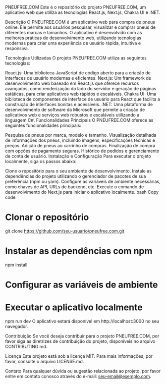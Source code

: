 PNEUFREE.COM
Este é o repositório do projeto PNEUFREE.COM, um aplicativo web que utiliza as tecnologias React.js, Next.js, Chakra UI e .NET.

Descrição
O PNEUFREE.COM é um aplicativo web para compra de pneus online. Ele permite aos usuários pesquisar, visualizar e comprar pneus de diferentes marcas e tamanhos. O aplicativo é desenvolvido com as melhores práticas de desenvolvimento web, utilizando tecnologias modernas para criar uma experiência de usuário rápida, intuitiva e responsiva.

Tecnologias Utilizadas
O projeto PNEUFREE.COM utiliza as seguintes tecnologias:

React.js: Uma biblioteca JavaScript de código aberto para a criação de interfaces de usuário modernas e eficientes.
Next.js: Um framework de desenvolvimento web baseado em React.js que oferece recursos avançados, como renderização do lado do servidor e geração de páginas estáticas, para criar aplicativos web rápidos e escaláveis.
Chakra UI: Uma biblioteca de componentes de interface de usuário para React que facilita a construção de interfaces bonitas e acessíveis.
.NET: Uma plataforma de desenvolvimento de software da Microsoft que permite a criação de aplicativos web e serviços web robustos e escaláveis utilizando a linguagem C#.
Funcionalidades Principais
O PNEUFREE.COM oferece as seguintes funcionalidades principais:

Pesquisa de pneus por marca, modelo e tamanho.
Visualização detalhada de informações dos pneus, incluindo imagens, especificações técnicas e preços.
Adição de pneus ao carrinho de compras.
Finalização de compra com opções de pagamento seguras.
Histórico de pedidos e gerenciamento de conta de usuário.
Instalação e Configuração
Para executar o projeto localmente, siga os passos abaixo:

Clone o repositório para o seu ambiente de desenvolvimento.
Instale as dependências do projeto utilizando o gerenciador de pacotes de sua preferência (npm ou yarn).
Configure as variáveis de ambiente necessárias, como chaves de API, URLs de backend, etc.
Execute o comando de desenvolvimento do Next.js para iniciar o aplicativo localmente.
bash
Copy code

# Clonar o repositório

git clone https://github.com/seu-usuario/pneufree.com.git

# Instalar as dependências com npm

npm install

# Configurar as variáveis de ambiente

# Executar o aplicativo localmente

npm run dev
O aplicativo estará disponível em http://localhost:3000 no seu navegador.

Contribuição
Se você deseja contribuir para o projeto PNEUFREE.COM, por favor siga as diretrizes de contribuição do projeto, disponíveis no arquivo CONTRIBUTING.md.

Licença
Este projeto está sob a licença MIT. Para mais informações, por favor, consulte o arquivo LICENSE.md.

Contato
Para qualquer dúvida ou sugestão relacionada ao projeto, por favor entre em contato conosco através do e-mail: seu-email@exemplo.com.
